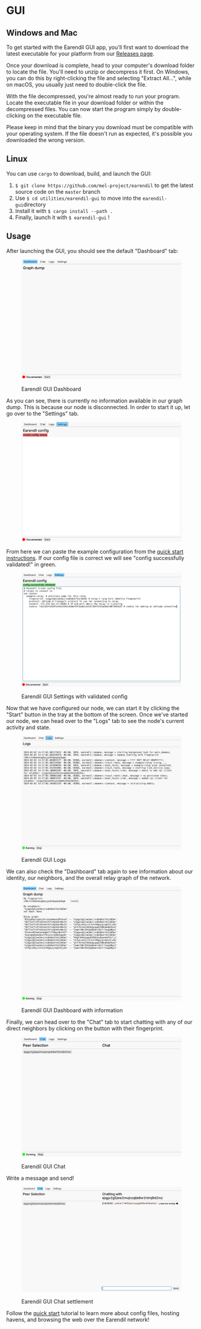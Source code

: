 # GUI

## Windows and Mac

To get started with the Earendil GUI app, you'll first want to download the latest executable for your platform from our [Releases page](https://github.com/mel-project/earendil/releases).

Once your download is complete, head to your computer's download folder to locate the file. You'll need to unzip or decompress it first. On Windows, you can do this by right-clicking the file and selecting "Extract All...", while on macOS, you usually just need to double-click the file.

With the file decompressed, you're almost ready to run your program. Locate the executable file in your download folder or within the decompressed files. You can now start the program simply by double-clicking on the executable file.

Please keep in mind that the binary you download must be compatible with your operating system. If the file doesn't run as expected, it's possible you downloaded the wrong version.

## Linux

You can use `cargo` to download, build, and launch the GUI:

1. `$ git clone https://github.com/mel-project/earendil` to get the latest source code on the `master` branch
2. Use `$ cd utilities/earendil-gui` to move into the `earendil-gui`directory
3. Install it with `$ cargo install --path .`
4. Finally, launch it with `$ earendil-gui` !

## Usage

After launching the GUI, you should see the default "Dashboard" tab:

<figure><img src="../../.gitbook/assets/image (2).png" alt=""><figcaption><p>Earendil GUI Dashboard</p></figcaption></figure>

As you can see, there is currently no information available in our graph dump. This is because our node is disconnected. In order to start it up, let go over to the "Settings" tab.

<figure><img src="../../.gitbook/assets/image (1).png" alt=""><figcaption></figcaption></figure>

From here we can paste the example configuration from the [quick start instructions](../quick-start-1.md#config-file). If our config file is correct we will see "config successfully validated!" in green.

<figure><img src="../../.gitbook/assets/image (3).png" alt=""><figcaption><p>Earendil GUI Settings with validated config</p></figcaption></figure>

Now that we have configured our node, we can start it by clicking the "Start" button in the tray at the bottom of the screen. Once we've started our node, we can head over to the "Logs" tab to see the node's current activity and state.

<figure><img src="../../.gitbook/assets/image (5).png" alt=""><figcaption><p>Earendil GUI Logs</p></figcaption></figure>

We can also check the "Dashboard" tab again to see information about our identity, our neighbors, and the overall relay graph of the network.

<figure><img src="../../.gitbook/assets/image (4).png" alt=""><figcaption><p>Earendil GUI Dashboard with information</p></figcaption></figure>

Finally, we can head over to the "Chat" tab to start chatting with any of our direct neighbors by clicking on the button with their fingerprint.

<figure><img src="../../.gitbook/assets/image (7).png" alt=""><figcaption><p>Earendil GUI Chat</p></figcaption></figure>

Write a message and send!

<figure><img src="../../.gitbook/assets/image (10).png" alt=""><figcaption><p>Earendil GUI Chat settlement</p></figcaption></figure>

Follow the [quick start](../quick-start-1.md) tutorial to learn more about config files, hosting havens, and browsing the web over the Earendil network!
